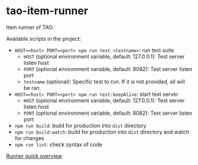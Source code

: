 # tao-item-runner

Item runner of TAO.

Available scripts in the project:

-   `HOST=<host> PORT=<port> npm run test <testname>`: run test suite
    -   `HOST` (optional environment variable, default: 127.0.0.1): Test server listen host
    -   `PORT` (optional environment variable, default: 8082): Test server listen port
    -   `testname` (optional): Specific test to run. If it is not provided, all will be ran.
-   `HOST=<host> PORT=<port> npm run test:keepAlive`: start test server
    -   `HOST` (optional environment variable, default: 127.0.0.1): Test server listen host
    -   `PORT` (optional environment variable, default: 8082): Test server listen port
-   `npm run build`: build for production into `dist` directory
-   `npm run build:watch`: build for production into `dist` directory and watch for changes
-   `npm run lint`: check syntax of code

[Runner quick overview](/src/runner/README.md)
